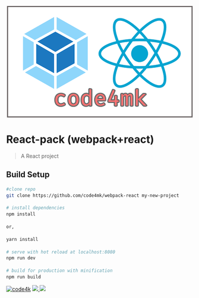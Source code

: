 <p align="center" ><img src="src/assets/logo1.png"></p>

# React-pack (webpack+react)

> A React project

## Build Setup

``` bash
#clone repo
git clone https://github.com/code4mk/webpack-react my-new-project

# install dependencies
npm install

or,

yarn install

# serve with hot reload at localhost:8080
npm run dev

# build for production with minification
npm run build
```

[![code4k](https://img.shields.io/badge/Powered-By-blue.svg)]()
<a href="https://hellolaravel.org" ><img src="https://img.shields.io/badge/Hello-Laravel-red.svg" >
<a href="https://twitter.com/code4mk" ><img src="https://img.shields.io/badge/%40-code4mk-brightgreen.svg" >
